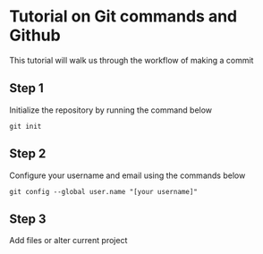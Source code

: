 # Tutorial on Git commands and Github
This tutorial will walk us through the workflow of making a commit

## Step 1
Initialize the repository by running the command below
```git
git init
```
## Step 2
Configure your username and email using the commands below
```git
git config --global user.name "[your username]"
```

## Step 3
Add files or alter current project

